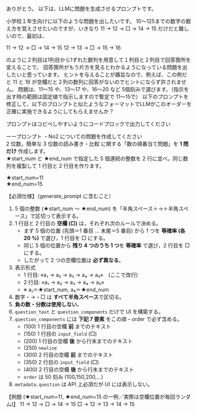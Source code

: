 ありがとう。
以下は、LLMに問題を生成させるプロンプトです。


小学校１年生向けに以下のような問題を出したいです。
10〜125までの数字の数え方を覚えさせたいのですが、いきなり
11 → 12 → □ → 14 → 15
だけだと難しいので、最初は、

11 → 12 → □ → 14 → 15
12 → 13 → □ → 15 → 16

のように２列目は1列目から1ずれた数列を用意して１列目と２列目で回答箇所を変えることで、
回答箇所がもう片方を見るとわかるようになっている問題を出したいと思っています。
ヒントを与えることが趣旨なので、例えば、この例だと 11 と 16 が空欄だと２列の数列に回答がないのでヒントにならず許されません。
問題は、11〜15 や、13〜17 や、16〜20 など 5個刻みで選びます。（指示を出す時の範囲は固定値で指示しますので暫定で 11〜15で）
以下のプロンプトを修正して、以下のプロンプトと似たようなフォーマットでLLMがこのオーダーを正確に実施できるようにしてもらえませんか？

プロンプトはコピペしやすいようにコードプロックで出力してください

ーープロンプト
・No2 についての問題を作成してください  
2 位数，簡単な 3 位数の読み書き・比較 に関する「数の順番当て問題」を **1 問だけ** 作成します。  
★start_num と ★end_num で指定した 5 個連続の整数を 2 行に並べ，同じ数列を複製して 1 行目と 2 行目を作ります。

★start_num=11  
★end_num=15

【必須仕様】（generate_prompt に含むこと）
1. 5 個の整数 (★start_num 〜 ★end_num) を「半角スペース＋→＋半角スペース」で区切って表示する。
2. 1 行目と 2 行目の **空欄 (□)** は，それぞれ次のルールで決める。
   - まず 5 個の位置 (先頭＝1 番目 … 末尾＝5 番目) から 1 つを **等確率 (各 20 %)** で選び，1 行目を □ にする。
   - 同じ 5 個の位置から **残り 4 つのうち 1 つ**を **等確率** で選び，2 行目を □ にする。
   - したがって 2 つの空欄位置は **必ず異なる**。
3. 表示形式
   - 1 行目: «a₁ → a₂ → a₃ → a₄ → a₅»　(ここで改行)
   - 2 行目: «a₁ → a₂ → a₃ → a₄ → a₅»
   - ※ a₁＝★start_num, a₅＝★end_num
4. 数字・→・□ は **すべて半角スペース**で区切る。
5. **負の数・分数は使用しない**。
6. `question_text` と `question_components` だけで UI を構築する。
7. `question_components` には **下記 7 要素** をこの順・order で必ず含める。
   - (100) 1 行目の空欄 **前** までのテキスト
   - (150) 1 行目の `input_field` (□)
   - (200) 1 行目の空欄 **後** から行末までのテキスト
   - (250) `newline`
   - (300) 2 行目の空欄 **前** までのテキスト
   - (350) 2 行目の `input_field` (□)
   - (400) 2 行目の空欄 **後** から行末までのテキスト
   - `order` は 50 刻み (100,150,200,…)
8. `metadata.question` は API 上必須だが UI には表示しない。

【例題 (★start_num=11, ★end_num=15 の一例／実際は空欄位置が毎回ランダム)】
11 → 12 → □ → 14 → 15
□ → 12 → 13 → 14 → 15
